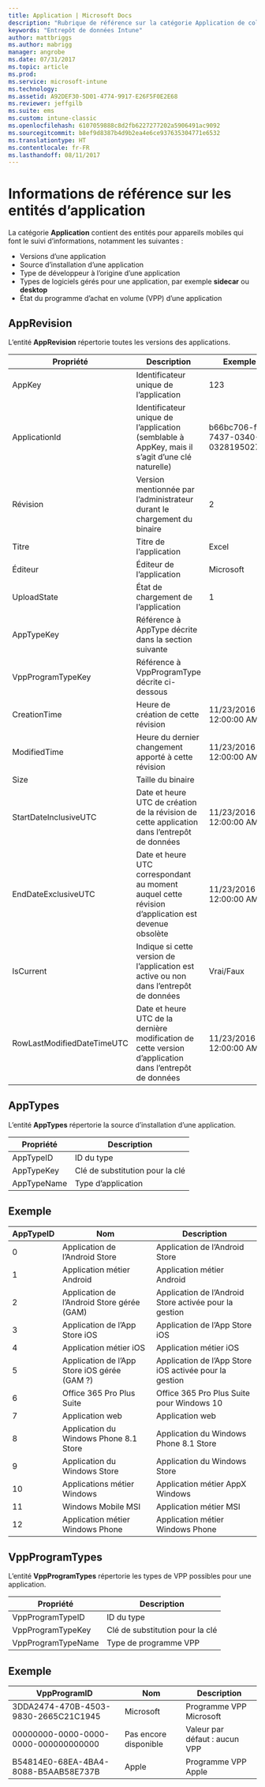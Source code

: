```yaml
---
title: Application | Microsoft Docs
description: "Rubrique de référence sur la catégorie Application de collections d’entités dans l’API d’entrepôt de données Intune."
keywords: "Entrepôt de données Intune"
author: mattbriggs
ms.author: mabrigg
manager: angrobe
ms.date: 07/31/2017
ms.topic: article
ms.prod: 
ms.service: microsoft-intune
ms.technology: 
ms.assetid: A92DEF30-5D01-4774-9917-E26F5F0E2E68
ms.reviewer: jeffgilb
ms.suite: ems
ms.custom: intune-classic
ms.openlocfilehash: 6107059888c8d2fb6227277202a5906491ac9092
ms.sourcegitcommit: b8ef9d8387b4d9b2ea4e6ce937635304771e6532
ms.translationtype: HT
ms.contentlocale: fr-FR
ms.lasthandoff: 08/11/2017
---
```

# <a name="reference-for-application-entities"></a>Informations de référence sur les entités d’application

La catégorie **Application** contient des entités pour appareils mobiles qui font le suivi d’informations, notamment les suivantes :

  -  Versions d’une application
  -  Source d’installation d’une application
  -  Type de développeur à l’origine d’une application
  -  Types de logiciels gérés pour une application, par exemple **sidecar** ou **desktop**
  -  État du programme d’achat en volume (VPP) d’une application

## <a name="apprevision"></a>AppRevision

L’entité **AppRevision** répertorie toutes les versions des applications.

| Propriété  | Description | Exemple |
|---------|------------|--------|
| AppKey |Identificateur unique de l’application |123 |
| ApplicationId |Identificateur unique de l’application (semblable à AppKey, mais il s’agit d’une clé naturelle) |b66bc706-ffff-7437-0340-032819502773 |
| Révision |Version mentionnée par l’administrateur durant le chargement du binaire |2 |
| Titre |Titre de l’application |Excel |
| Éditeur |Éditeur de l’application |Microsoft |
| UploadState |État de chargement de l’application |1 |
| AppTypeKey |Référence à AppType décrite dans la section suivante | |
| VppProgramTypeKey |Référence à VppProgramType décrite ci-dessous | |
| CreationTime |Heure de création de cette révision |11/23/2016 12:00:00 AM |
| ModifiedTime |Heure du dernier changement apporté à cette révision |11/23/2016 12:00:00 AM |
| Size |Taille du binaire | |
| StartDateInclusiveUTC |Date et heure UTC de création de la révision de cette application dans l’entrepôt de données |11/23/2016 12:00:00 AM |
| EndDateExclusiveUTC |Date et heure UTC correspondant au moment auquel cette révision d’application est devenue obsolète |11/23/2016 12:00:00 AM |
| IsCurrent |Indique si cette version de l’application est active ou non dans l’entrepôt de données |Vrai/Faux |
| RowLastModifiedDateTimeUTC |Date et heure UTC de la dernière modification de cette version d’application dans l’entrepôt de données |11/23/2016 12:00:00 AM |

## <a name="apptypes"></a>AppTypes

L’entité **AppTypes** répertorie la source d’installation d’une application.

| Propriété  | Description |
|---------|------------|
| AppTypeID |ID du type |
| AppTypeKey |Clé de substitution pour la clé |
| AppTypeName |Type d’application |

## <a name="example"></a>Exemple

| AppTypeID  | Nom | Description |
|---------|------------|--------|
| 0 |Application de l’Android Store |Application de l’Android Store |
| 1 |Application métier Android |Application métier Android |
| 2 |Application de l’Android Store gérée (GAM) |Application de l’Android Store activée pour la gestion |
| 3 |Application de l’App Store iOS |Application de l’App Store iOS |
| 4 |Application métier iOS |Application métier iOS |
| 5 |Application de l’App Store iOS gérée (GAM ?) |Application de l’App Store iOS activée pour la gestion |
| 6 |Office 365 Pro Plus Suite |Office 365 Pro Plus Suite pour Windows 10 |
| 7 |Application web |Application web |
| 8 |Application du Windows Phone 8.1 Store |Application du Windows Phone 8.1 Store |
| 9 |Application du Windows Store |Application du Windows Store |
| 10 |Applications métier Windows |Application métier AppX Windows |
| 11 |Windows Mobile MSI |Application métier MSI |
| 12 |Application métier Windows Phone |Application métier Windows Phone |


## <a name="vppprogramtypes"></a>VppProgramTypes

L’entité **VppProgramTypes** répertorie les types de VPP possibles pour une application.

| Propriété  | Description |
|---------|------------|
| VppProgramTypeID |ID du type |
| VppProgramTypeKey |Clé de substitution pour la clé |
| VppProgramTypeName |Type de programme VPP |

## <a name="example"></a>Exemple

| VppProgramID  | Nom | Description |
|---------|------------|--------|
| 3DDA2474-470B-4503-9830-2665C21C1945 |Microsoft |Programme VPP Microsoft |
| 00000000-0000-0000-0000-000000000000 |Pas encore disponible |Valeur par défaut : aucun VPP |
| B54814E0-68EA-4BA4-8088-B5AAB58E737B |Apple |Programme VPP Apple |
